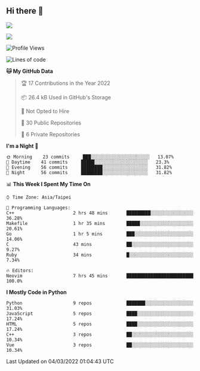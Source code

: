 ## Hi there 👋

![](https://github-readme-stats.vercel.app/api?username=CSY54&theme=nord&show_icons=true)

![](https://github-readme-stats.vercel.app/api/top-langs/?username=CSY54&theme=nord&layout=compact&card_width=445)

<!--START_SECTION:waka-->
![Profile Views](http://img.shields.io/badge/Profile%20Views-0-blue)

![Lines of code](https://img.shields.io/badge/From%20Hello%20World%20I%27ve%20Written-113%20Thousand%20lines%20of%20code-blue)

**🐱 My GitHub Data** 

> 🏆 17 Contributions in the Year 2022
 > 
> 📦 26.4 kB Used in GitHub's Storage 
 > 
> 🚫 Not Opted to Hire
 > 
> 📜 30 Public Repositories 
 > 
> 🔑 6 Private Repositories  
 > 
**I'm a Night 🦉** 

```text
🌞 Morning    23 commits     ███░░░░░░░░░░░░░░░░░░░░░░   13.07% 
🌆 Daytime    41 commits     █████░░░░░░░░░░░░░░░░░░░░   23.3% 
🌃 Evening    56 commits     ████████░░░░░░░░░░░░░░░░░   31.82% 
🌙 Night      56 commits     ████████░░░░░░░░░░░░░░░░░   31.82%

```


📊 **This Week I Spent My Time On** 

```text
⌚︎ Time Zone: Asia/Taipei

💬 Programming Languages: 
C++                      2 hrs 48 mins       █████████░░░░░░░░░░░░░░░░   36.28% 
Makefile                 1 hr 35 mins        █████░░░░░░░░░░░░░░░░░░░░   20.61% 
Go                       1 hr 5 mins         ███░░░░░░░░░░░░░░░░░░░░░░   14.06% 
C                        43 mins             ██░░░░░░░░░░░░░░░░░░░░░░░   9.27% 
Ruby                     34 mins             █░░░░░░░░░░░░░░░░░░░░░░░░   7.34%

🔥 Editors: 
Neovim                   7 hrs 45 mins       █████████████████████████   100.0%

```

**I Mostly Code in Python** 

```text
Python                   9 repos             ███████░░░░░░░░░░░░░░░░░░   31.03% 
JavaScript               5 repos             ████░░░░░░░░░░░░░░░░░░░░░   17.24% 
HTML                     5 repos             ████░░░░░░░░░░░░░░░░░░░░░   17.24% 
C++                      3 repos             ██░░░░░░░░░░░░░░░░░░░░░░░   10.34% 
Vue                      3 repos             ██░░░░░░░░░░░░░░░░░░░░░░░   10.34%

```



 Last Updated on 04/03/2022 01:04:43 UTC
<!--END_SECTION:waka-->

<!--
**CSY54/CSY54** is a ✨ _special_ ✨ repository because its `README.md` (this file) appears on your GitHub profile.

Here are some ideas to get you started:

- 🔭 I’m currently working on ...
- 🌱 I’m currently learning ...
- 👯 I’m looking to collaborate on ...
- 🤔 I’m looking for help with ...
- 💬 Ask me about ...
- 📫 How to reach me: ...
- 😄 Pronouns: ...
- ⚡ Fun fact: ...
-->
